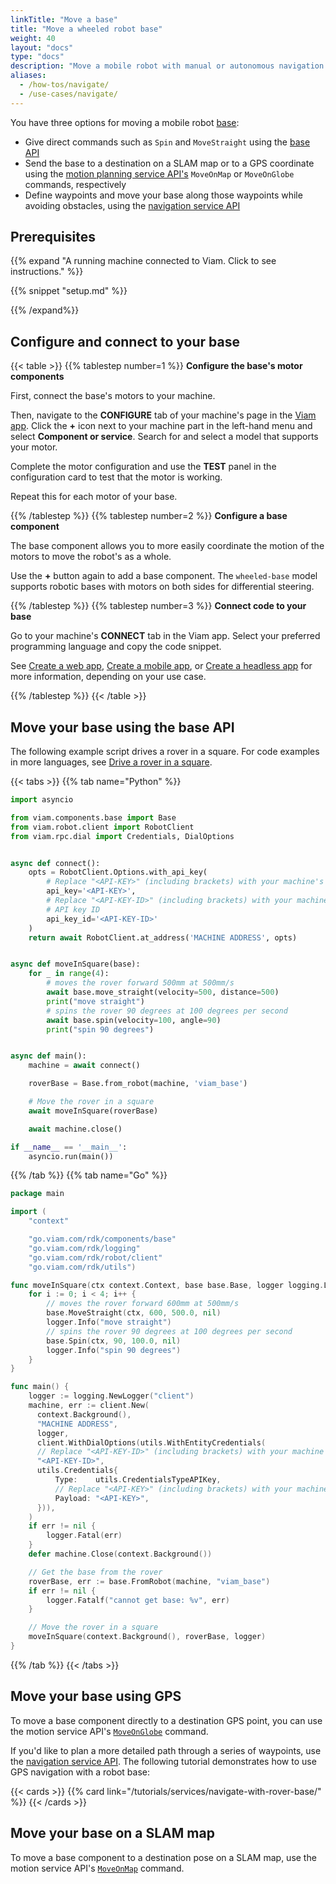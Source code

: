 ```yaml
---
linkTitle: "Move a base"
title: "Move a wheeled robot base"
weight: 40
layout: "docs"
type: "docs"
description: "Move a mobile robot with manual or autonomous navigation."
aliases:
  - /how-tos/navigate/
  - /use-cases/navigate/
---
```


You have three options for moving a mobile robot [base](/operate/reference/components/base/):

- Give direct commands such as `Spin` and `MoveStraight` using the [base API](/dev/reference/apis/components/base/)
- Send the base to a destination on a SLAM map or to a GPS coordinate using the [motion planning service API's](/dev/reference/apis/services/motion/) `MoveOnMap` or `MoveOnGlobe` commands, respectively
- Define waypoints and move your base along those waypoints while avoiding obstacles, using the [navigation service API](/dev/reference/apis/services/navigation/)

## Prerequisites

{{% expand "A running machine connected to Viam. Click to see instructions." %}}

{{% snippet "setup.md" %}}

{{% /expand%}}

## Configure and connect to your base

{{< table >}}
{{% tablestep number=1 %}}
**Configure the base's motor components**

First, connect the base's motors to your machine.

Then, navigate to the **CONFIGURE** tab of your machine's page in the [Viam app](https://app.viam.com).
Click the **+** icon next to your machine part in the left-hand menu and select **Component or service**.
Search for and select a model that supports your motor.

Complete the motor configuration and use the **TEST** panel in the configuration card to test that the motor is working.

Repeat this for each motor of your base.

{{% /tablestep %}}
{{% tablestep number=2 %}}
**Configure a base component**

The base component allows you to more easily coordinate the motion of the motors to move the robot's as a whole.

Use the **+** button again to add a base component.
The `wheeled-base` model supports robotic bases with motors on both sides for differential steering.

{{% /tablestep %}}
{{% tablestep number=3 %}}
**Connect code to your base**

Go to your machine's **CONNECT** tab in the Viam app.
Select your preferred programming language and copy the code snippet.

See [Create a web app](/operate/control/web-app/), [Create a mobile app](/operate/control/mobile-app/), or [Create a headless app](/operate/control/headless-app/) for more information, depending on your use case.

{{% /tablestep %}}
{{< /table >}}

## Move your base using the base API

The following example script drives a rover in a square.
For code examples in more languages, see [Drive a rover in a square](/tutorials/control/drive-rover/).

{{< tabs >}}
{{% tab name="Python" %}}

```python {class="line-numbers linkable-line-numbers"}
import asyncio

from viam.components.base import Base
from viam.robot.client import RobotClient
from viam.rpc.dial import Credentials, DialOptions


async def connect():
    opts = RobotClient.Options.with_api_key(
        # Replace "<API-KEY>" (including brackets) with your machine's API key
        api_key='<API-KEY>',
        # Replace "<API-KEY-ID>" (including brackets) with your machine's
        # API key ID
        api_key_id='<API-KEY-ID>'
    )
    return await RobotClient.at_address('MACHINE ADDRESS', opts)


async def moveInSquare(base):
    for _ in range(4):
        # moves the rover forward 500mm at 500mm/s
        await base.move_straight(velocity=500, distance=500)
        print("move straight")
        # spins the rover 90 degrees at 100 degrees per second
        await base.spin(velocity=100, angle=90)
        print("spin 90 degrees")


async def main():
    machine = await connect()

    roverBase = Base.from_robot(machine, 'viam_base')

    # Move the rover in a square
    await moveInSquare(roverBase)

    await machine.close()

if __name__ == '__main__':
    asyncio.run(main())
```

{{% /tab %}}
{{% tab name="Go" %}}

```go {class="line-numbers linkable-line-numbers"}
package main

import (
    "context"

    "go.viam.com/rdk/components/base"
    "go.viam.com/rdk/logging"
    "go.viam.com/rdk/robot/client"
    "go.viam.com/rdk/utils")

func moveInSquare(ctx context.Context, base base.Base, logger logging.Logger) {
    for i := 0; i < 4; i++ {
        // moves the rover forward 600mm at 500mm/s
        base.MoveStraight(ctx, 600, 500.0, nil)
        logger.Info("move straight")
        // spins the rover 90 degrees at 100 degrees per second
        base.Spin(ctx, 90, 100.0, nil)
        logger.Info("spin 90 degrees")
    }
}

func main() {
    logger := logging.NewLogger("client")
    machine, err := client.New(
      context.Background(),
      "MACHINE ADDRESS",
      logger,
      client.WithDialOptions(utils.WithEntityCredentials(
      // Replace "<API-KEY-ID>" (including brackets) with your machine's API key ID
      "<API-KEY-ID>",
      utils.Credentials{
          Type:    utils.CredentialsTypeAPIKey,
          // Replace "<API-KEY>" (including brackets) with your machine's API key
          Payload: "<API-KEY>",
      })),
    )
    if err != nil {
        logger.Fatal(err)
    }
    defer machine.Close(context.Background())

    // Get the base from the rover
    roverBase, err := base.FromRobot(machine, "viam_base")
    if err != nil {
        logger.Fatalf("cannot get base: %v", err)
    }

    // Move the rover in a square
    moveInSquare(context.Background(), roverBase, logger)
}
```

{{% /tab %}}
{{< /tabs >}}

## Move your base using GPS

To move a base component directly to a destination GPS point, you can use the motion service API's [`MoveOnGlobe`](/dev/reference/apis/services/motion/#moveonglobe) command.

If you'd like to plan a more detailed path through a series of waypoints, use the [navigation service API](/dev/reference/apis/services/navigation/).
The following tutorial demonstrates how to use GPS navigation with a robot base:

{{< cards >}}
{{% card link="/tutorials/services/navigate-with-rover-base/" %}}
{{< /cards >}}

## Move your base on a SLAM map

To move a base component to a destination pose on a SLAM map, use the motion service API's [`MoveOnMap`](/dev/reference/apis/services/motion/#moveonmap) command.
